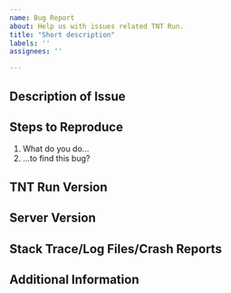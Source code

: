 ```yaml
---
name: Bug Report
about: Help us with issues related TNT Run.
title: "Short description"
labels: ''
assignees: ''

---
```


## Description of Issue
<!-- Please provide as much detail as possible. -->

## Steps to Reproduce
1. What do you do...
2. ...to find this bug?

## TNT Run Version
<!-- Self-explanatory. -->

## Server Version
<!-- Self-explanatory. -->

## Stack Trace/Log Files/Crash Reports
<!-- Any relevant log files. Drag and drop text files here to upload to GitHub directly, OR upload the complete contents to Pastebin. https://pastebin.com/ -->

<!-- **DO NOT directly copy and paste log contents OR stack trace here on GitHub.** -->

## Additional Information
<!-- Here goes any final remarks and everything else that might not fit in the previous sections. -->
